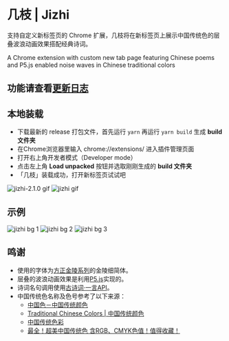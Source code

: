 # 几枝 | Jizhi

支持自定义新标签页的 Chrome 扩展，几枝将在新标签页上展示中国传统色的层叠波浪动画效果搭配经典诗词。

A Chrome extension with custom new tab page featuring Chinese poems and P5.js enabled noise waves in Chinese traditional colors

## 功能请查看[更新日志](./CHANGELOG.md)

## 本地装载

* 下载最新的 release 打包文件，首先运行 `yarn` 再运行 `yarn build` 生成 **build 文件夹**
* 在Chrome浏览器里输入 chrome://extensions/ 进入插件管理页面
* 打开右上角开发者模式（Developer mode）
* 点击左上角 **Load unpacked** 按钮并选取刚刚生成的 **build 文件夹**
* 「几枝」装载成功，打开新标签页试试吧

![jizhi-2.1.0 gif](https://github.com/unicar9/jizhi/blob/master/examples/jizhi-2.1.0.gif)
![jizhi gif](https://github.com/unicar9/jizhi/blob/master/examples/jizhi.gif)

## 示例

![jizhi bg 1](https://github.com/unicar9/jizhi/blob/master/examples/jizhi-bg-1.jpg)
![jizhi bg 2](https://github.com/unicar9/jizhi/blob/master/examples/jizhi-bg-2.jpg)
![jizhi bg 3](https://github.com/unicar9/jizhi/blob/master/examples/jizhi-bg-3.jpg)

## 鸣谢

* 使用的字体为[方正金陵系列](http://www.foundertype.com/index.php/FontInfo/index/id/202#)的金陵细简体。
* 层叠的波浪动画效果是利用[P5.js](http://p5js.org/)实现的。
* 诗词名句调用使用[古诗词·一言API](https://gushi.ci/)。
* 中国传统色名称及色号参考了以下来源：
  * [中国色－中国传统颜色](http://zhongguose.com/)
  * [Traditional Chinese Colors | 中国传统颜色](http://boxingp.github.io/traditional-chinese-colors/)
  * [中国传统色彩](https://color.uisdc.com/)
  * [最全！超美中国传统色 含RGB、CMYK色值！值得收藏！](https://www.weibo.com/ttarticle/p/show?id=2309404248238352952773)




